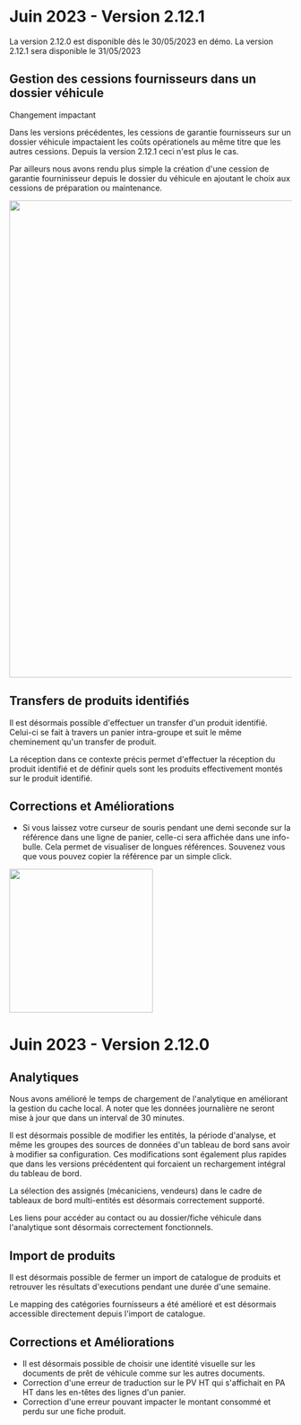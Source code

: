 # Juin 2023 - Version 2.12.1

<div class="alert alert-info">La version 2.12.0 est disponible dès le 30/05/2023 en démo. La version 2.12.1 sera disponible le 31/05/2023</div>

## Gestion des cessions fournisseurs dans un dossier véhicule

<div class="alert alert-warning">Changement impactant</div>

Dans les versions précédentes, les cessions de garantie fournisseurs sur un dossier véhicule impactaient les coûts opérationels au même titre que les autres cessions. Depuis la version 2.12.1 ceci n'est plus le cas.

Par ailleurs nous avons rendu plus simple la création d'une cession de garantie fourninisseur depuis le dossier du véhicule en ajoutant le choix aux cessions de préparation ou maintenance.

<div class="text-center" style="text-align: 'center';">
  <img width="850" src="https://raw.githubusercontent.com/gear-group/release-notes/master/release-notes/2.11.0/new_file_cessions.webp"/>
</div>

## Transfers de produits identifiés

Il est désormais possible d'effectuer un transfer d'un produit identifié. Celui-ci se fait à travers un panier intra-groupe et suit le même cheminement qu'un transfer de produit.

La réception dans ce contexte précis permet d'effectuer la réception du produit identifié et de définir quels sont les produits effectivement montés sur le produit identifié.

## Corrections et Améliorations

- Si vous laissez votre curseur de souris pendant une demi seconde sur la référence dans une ligne de panier, celle-ci sera affichée dans une info-bulle. Cela permet de visualiser de longues références. Souvenez vous que vous pouvez copier la référence par un simple click.

<img width="256" src="https://raw.githubusercontent.com/gear-group/release-notes/master/release-notes/2.11.0/ref_tooltip.webp"/>

# Juin 2023 - Version 2.12.0

## Analytiques

Nous avons amélioré le temps de chargement de l'analytique en améliorant la gestion du cache local. A noter que les données journalière ne seront mise à jour que dans un interval de 30 minutes.

Il est désormais possible de modifier les entités, la période d'analyse, et même les groupes des sources de données d'un tableau de bord sans avoir à modifier sa configuration. Ces modifications sont également plus rapides que dans les versions précédentent qui forcaient un rechargement intégral du tableau de bord.

La sélection des assignés (mécaniciens, vendeurs) dans le cadre de tableaux de bord multi-entités est désormais correctement supporté.

Les liens pour accéder au contact ou au dossier/fiche véhicule dans l'analytique sont désormais correctement fonctionnels.

## Import de produits

Il est désormais possible de fermer un import de catalogue de produits et retrouver les résultats d'executions pendant une durée d'une semaine.

Le mapping des catégories fournisseurs a été amélioré et est désormais accessible directement depuis l'import de catalogue.

## Corrections et Améliorations

- Il est désormais possible de choisir une identité visuelle sur les documents de prêt de véhicule comme sur les autres documents.
- Correction d'une erreur de traduction sur le PV HT qui s'affichait en PA HT dans les en-têtes des lignes d'un panier.
- Correction d'une erreur pouvant impacter le montant consommé et perdu sur une fiche produit.
